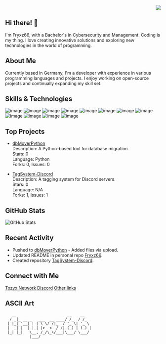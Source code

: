 <div align="right">
  <img src="https://visitor-badge.laobi.icu/badge?page_id=Fryxz66.Fryxz66&left_text=Profile%20views"  />
</div>



## Hi there! 👋

I'm Fryxz66, with a Bachelor's in Cybersecurity and Management. Coding is my thing. I love creating innovative solutions and exploring new technologies in the world of programming.

## About Me

Currently based in Germany, I'm a developer with experience in various programming languages and projects. I enjoy working on open-source projects and continually expanding my skill set.

## Skills & Technologies

![image](https://img.shields.io/badge/Cloudflare-F38020?style=for-the-badge&logo=Cloudflare&logoColor=white) ![image]({https://img.shields.io/badge/MySQL-005C84?style=for-the-badge&logo=mysql&logoColor=white}) ![image]({https://img.shields.io/badge/Sqlite-003B57?style=for-the-badge&logo=sqlite&logoColor=white}) ![image]({https://img.shields.io/badge/Discord-5865F2?style=for-the-badge&logo=discord&logoColor=white}) ![image]({https://img.shields.io/badge/VSCode-0078D4?style=for-the-badge&logo=visual%20studio%20code&logoColor=white}) ![image]({https://img.shields.io/badge/C%23-239120?style=for-the-badge&logo=csharp&logoColor=white}) ![image]({https://img.shields.io/badge/C%2B%2B-00599C?style=for-the-badge&logo=c%2B%2B&logoColor=white}) ![image]({https://img.shields.io/badge/HTML5-E34F26?style=for-the-badge&logo=html5&logoColor=white}) ![image]({https://img.shields.io/badge/JavaScript-323330?style=for-the-badge&logo=javascript&logoColor=F7DF1E}) ![image]({https://img.shields.io/badge/json-5E5C5C?style=for-the-badge&logo=json&logoColor=white}) ![image]({https://img.shields.io/badge/Lua-2C2D72?style=for-the-badge&logo=lua&logoColor=white}) ![image]({https://img.shields.io/badge/Python-FFD43B?style=for-the-badge&logo=python&logoColor=blue})



## Top Projects

- [dbMoverPython](https://github.com/Fryxz66/dbMoverPython)  
   Description: A Python-based tool for database migration.  
   Stars: 0  
   Language: Python  
   Forks: 0, Issues: 0  

- [TagSystem-Discord](https://github.com/Fryxz66/TagSystem-Discord)  
   Description: A tagging system for Discord servers.  
   Stars: 0  
   Language: N/A  
   Forks: 1, Issues: 1


## GitHub Stats

![GitHub Stats](https://github-readme-stats.vercel.app/api?username=Fryxz66&show_icons=true&count_private=true&theme=radical)

## Recent Activity

- Pushed to [dbMoverPython](https://github.com/Fryxz66/dbMoverPython) - Added files via upload.    
- Updated README in personal repo [Fryxz66](https://github.com/Fryxz66/Fryxz66).  
- Created repository [TagSystem-Discord](https://github.com/Fryxz66/TagSystem-Discord).  


## Connect with Me
[Tozyx Network Discord](https://discord.gg/FQeWeaxVD9)
[Other links](https://fakecrime.bio/Jules113)

## ASCII Art

```
   __                       __    __   
  / _|_ __ _   ___  __ ____/ /_  / /_  
 | |_| '__| | | \ \/ /|_  / '_ \| '_ \ 
 |  _| |  | |_| |>  <  / /| (_) | (_) |
 |_| |_|   \__, /_/\_\/___|\___/ \___/ 
           |___/                       
```
